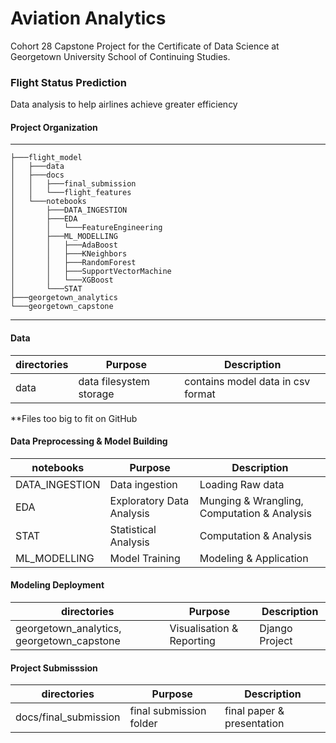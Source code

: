 # Aviation Analytics
Cohort 28 Capstone Project for the Certificate of Data Science at Georgetown University School of Continuing Studies.

### Flight Status Prediction 
Data analysis to help airlines achieve greater efficiency

#### Project Organization
------------
```
├───flight_model
│   ├───data
│   ├───docs
│   │   ├───final_submission
│   │   └───flight_features
│   └───notebooks
│       ├───DATA_INGESTION
│       ├───EDA
│       │   └───FeatureEngineering
│       ├───ML_MODELLING
│       │   ├───AdaBoost
│       │   ├───KNeighbors
│       │   ├───RandomForest
│       │   ├───SupportVectorMachine
│       │   └───XGBoost
│       └───STAT
├───georgetown_analytics
└───georgetown_capstone
```
    

--------
#### Data

| directories | Purpose                 | Description                       |
| ----------- | ----------------------- | --------------------------------- |
| data        | data filesystem storage | contains model data in csv format |

**Files too big to fit on GitHub

#### Data Preprocessing & Model Building

| notebooks      | Purpose                   | Description                                 |
| -------------- | ------------------------- | ------------------------------------------- |
| DATA_INGESTION | Data ingestion            | Loading Raw data                            |
| EDA            | Exploratory Data Analysis | Munging & Wrangling, Computation & Analysis |
| STAT           | Statistical Analysis      | Computation & Analysis                      |
| ML_MODELLING   | Model Training            | Modeling & Application                      |


#### Modeling Deployment

| directories                               | Purpose                   | Description    |
| ----------------------------------------- | ------------------------- | -------------- |
| georgetown_analytics, georgetown_capstone | Visualisation & Reporting | Django Project |


#### Project Submisssion

| directories           | Purpose                 | Description                |
| --------------------- | ----------------------- | -------------------------- |
| docs/final_submission | final submission folder | final paper & presentation |





